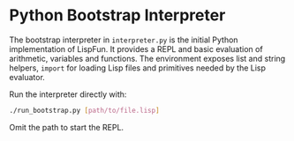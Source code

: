 # Python Bootstrap Interpreter

The bootstrap interpreter in `interpreter.py` is the initial Python implementation of LispFun. It provides a REPL and basic evaluation of arithmetic, variables and functions. The environment exposes list and string helpers, `import` for loading Lisp files and primitives needed by the Lisp evaluator.

Run the interpreter directly with:

```bash
./run_bootstrap.py [path/to/file.lisp]
```

Omit the path to start the REPL.
